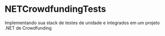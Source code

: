 # NETCrowdfundingTests
Implementando sua stack de testes de unidade e integrados em um projeto .NET de Crowdfunding
